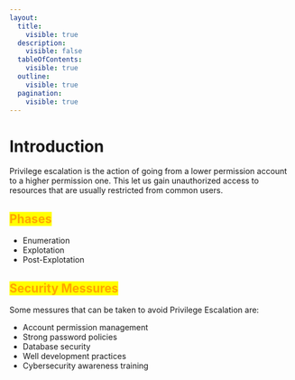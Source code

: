 ```yaml
---
layout:
  title:
    visible: true
  description:
    visible: false
  tableOfContents:
    visible: true
  outline:
    visible: true
  pagination:
    visible: true
---
```


# Introduction

Privilege escalation is the action of going from a lower permission account to a higher permission one. This let us gain unauthorized access to resources that are usually restricted from common users.

## <mark style="color:orange;">Phases</mark>

* Enumeration
* Explotation
* Post-Explotation



## <mark style="color:orange;">Security Messures</mark>

Some messures that can be taken to avoid Privilege Escalation are:

* Account permission management
* Strong password policies
* Database security
* Well development practices
* Cybersecurity awareness training

